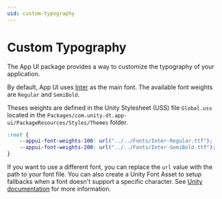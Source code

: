 ```yaml
---
uid: custom-typography
---
```


# Custom Typography

The App UI package provides a way to customize the typography of your application. 

By default, App UI uses [Inter](https://rsms.me/inter/) as the main font. The available font weights are `Regular` and `SemiBold`.

Theses weights are defined in the Unity Stylesheet (USS) file `Global.uss` located in the `Packages/com.unity.dt.app-ui/PackageResources/Styles/Themes` folder.

```css
:root {
    --appui-font-weights-100: url("../../Fonts/Inter-Regular.ttf");
    --appui-font-weights-200: url("../../Fonts/Inter-SemiBold.ttf");
}
```

If you want to use a different font, you can replace the `url` value with the path to your font file. You can also create a Unity Font Asset to setup fallbacks when a font doesn't support a specific character. See [Unity documentation](https://docs.unity3d.com/Manual/class-Font.html) for more information.